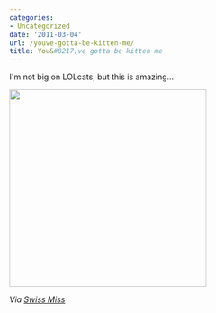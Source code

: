 ```yaml
---
categories:
- Uncategorized
date: '2011-03-04'
url: /youve-gotta-be-kitten-me/
title: You&#8217;ve gotta be kitten me
---
```


I'm not big on LOLcats, but this is amazing...

<img src="https://gomakethings.com/wp-content/uploads/2011/03/businesscat-03-350x350.jpg" alt="" title="businesscat-03" width="350" height="350" class="aligncenter size-medium wp-image-229" />

<em>Via <a href="http://www.swiss-miss.com/2011/02/deficit.html">Swiss Miss</a></em>